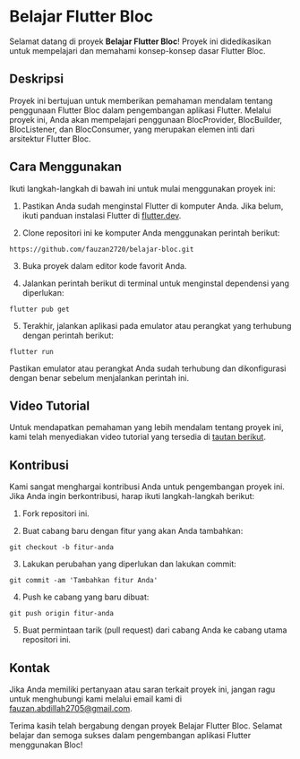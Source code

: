# Belajar Flutter Bloc

Selamat datang di proyek **Belajar Flutter Bloc**! Proyek ini didedikasikan untuk mempelajari dan memahami konsep-konsep dasar Flutter Bloc.

## Deskripsi

Proyek ini bertujuan untuk memberikan pemahaman mendalam tentang penggunaan Flutter Bloc dalam pengembangan aplikasi Flutter. Melalui proyek ini, Anda akan mempelajari penggunaan BlocProvider, BlocBuilder, BlocListener, dan BlocConsumer, yang merupakan elemen inti dari arsitektur Flutter Bloc.

## Cara Menggunakan

Ikuti langkah-langkah di bawah ini untuk mulai menggunakan proyek ini:

1. Pastikan Anda sudah menginstal Flutter di komputer Anda. Jika belum, ikuti panduan instalasi Flutter di [flutter.dev](https://flutter.dev/docs/get-started/install).

2. Clone repositori ini ke komputer Anda menggunakan perintah berikut:

```shell
https://github.com/fauzan2720/belajar-bloc.git
```

3. Buka proyek dalam editor kode favorit Anda.

4. Jalankan perintah berikut di terminal untuk menginstal dependensi yang diperlukan:

```shell
flutter pub get
```

5. Terakhir, jalankan aplikasi pada emulator atau perangkat yang terhubung dengan perintah berikut:

```shell
flutter run
```

Pastikan emulator atau perangkat Anda sudah terhubung dan dikonfigurasi dengan benar sebelum menjalankan perintah ini.

## Video Tutorial

Untuk mendapatkan pemahaman yang lebih mendalam tentang proyek ini, kami telah menyediakan video tutorial yang tersedia di [tautan berikut](https://youtu.be/I1NhQba2Y7c).

## Kontribusi

Kami sangat menghargai kontribusi Anda untuk pengembangan proyek ini. Jika Anda ingin berkontribusi, harap ikuti langkah-langkah berikut:

1. Fork repositori ini.

2. Buat cabang baru dengan fitur yang akan Anda tambahkan:

```shell
git checkout -b fitur-anda
```

3. Lakukan perubahan yang diperlukan dan lakukan commit:

```shell
git commit -am 'Tambahkan fitur Anda'
```

4. Push ke cabang yang baru dibuat:

```shell
git push origin fitur-anda
```

5. Buat permintaan tarik (pull request) dari cabang Anda ke cabang utama repositori ini.

## Kontak

Jika Anda memiliki pertanyaan atau saran terkait proyek ini, jangan ragu untuk menghubungi kami melalui email kami di fauzan.abdillah2705@gmail.com.

Terima kasih telah bergabung dengan proyek Belajar Flutter Bloc. Selamat belajar dan semoga sukses dalam pengembangan aplikasi Flutter menggunakan Bloc!
